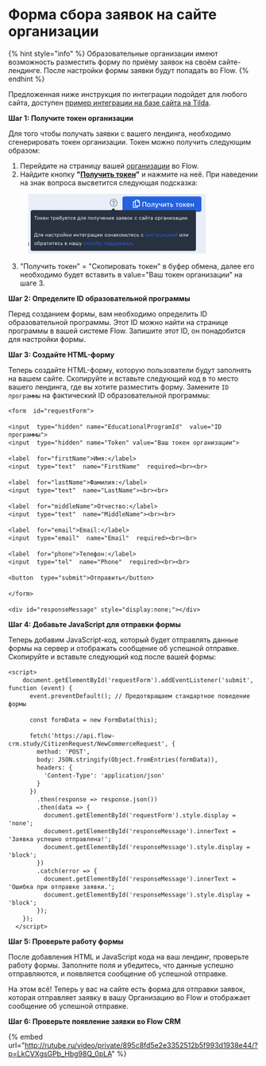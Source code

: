 # Форма сбора заявок на сайте организации

{% hint style="info" %}
Образовательные организации имеют возможность разместить форму по приёму заявок на своём сайте-лендинге.  После настройки формы заявки будут попадать во  Flow.&#x20;
{% endhint %}

Предложенная ниже инструкция по интеграции подойдет для любого сайта, доступен [пример интеграции на базе сайта на Tilda](forma-sbora-zayavok-na-primere-tilda.md).

**Шаг 1: Получите токен организации**

Для того чтобы получать заявки с вашего лендинга, необходимо сгенерировать токен организации. Токен можно получить следующим образом:

1. Перейдите на страницу вашей [организации](../) во Flow.
2. Найдите кнопку **"**[**Получить токен**](./)**"** и нажмите на неё. При наведении на знак вопроса высветится следующая подсказка:

<figure><img src="../../.gitbook/assets/image (29).png" alt=""><figcaption></figcaption></figure>

3. "Получить токен" = "Скопировать токен" в буфер обмена,  далее его необходимо будет вставить в value="Ваш токен организации" на шаге 3.

**Шаг 2: Определите ID образовательной программы**

Перед созданием формы, вам необходимо определить ID образовательной программы. Этот ID можно найти на странице программы в вашей системе Flow. Запишите этот ID, он понадобится для настройки формы.

**Шаг 3: Создайте HTML-форму**

Теперь создайте HTML-форму, которую пользователи будут заполнять на вашем сайте. Скопируйте и вставьте следующий код в то место вашего лендинга, где вы хотите разместить форму. Замените `ID программы` на фактический ID образовательной программы:

```
<form  id="requestForm">

<input  type="hidden" name="EducationalProgramId"  value="ID программы">
<input  type="hidden" name="Token" value="Ваш токен организации">

<label  for="firstName">Имя:</label>
<input  type="text"  name="FirstName"  required><br><br>

<label  for="lastName">Фамилия:</label>
<input  type="text"  name="LastName"><br><br>

<label  for="middleName">Отчество:</label>
<input  type="text"  name="MiddleName"><br><br>

<label  for="email">Email:</label>
<input  type="email"  name="Email"  required><br><br>

<label  for="phone">Телефон:</label>
<input  type="tel"  name="Phone"  required><br><br>

<button  type="submit">Отправить</button>

</form>

<div id="responseMessage" style="display:none;"></div>
```

**Шаг 4: Добавьте JavaScript для отправки формы**

Теперь добавим JavaScript-код, который будет отправлять данные формы на сервер и отображать сообщение об успешной отправке. Скопируйте и вставьте следующий код после вашей формы:

```
<script>
    document.getElementById('requestForm').addEventListener('submit', function (event) {
      event.preventDefault(); // Предотвращаем стандартное поведение формы

      const formData = new FormData(this);

      fetch('https://api.flow-crm.study/CitizenRequest/NewCommerceRequest', {
        method: 'POST',
        body: JSON.stringify(Object.fromEntries(formData)),
        headers: {
          'Content-Type': 'application/json'
        }
      })
        .then(response => response.json())
        .then(data => {
          document.getElementById('requestForm').style.display = 'none';
          document.getElementById('responseMessage').innerText = 'Заявка успешно отправлена!';
          document.getElementById('responseMessage').style.display = 'block';
        })
        .catch(error => {
          document.getElementById('responseMessage').innerText = 'Ошибка при отправке заявки.';
          document.getElementById('responseMessage').style.display = 'block';
        });
    });
  </script>
```

**Шаг 5: Проверьте работу формы**

После добавления HTML и JavaScript кода на ваш лендинг, проверьте работу формы. Заполните поля и убедитесь, что данные успешно отправляются, и появляется сообщение об успешной отправке.

На этом всё! Теперь у вас на сайте есть форма для отправки заявок, которая отправляет заявку в вашу Организацию во Flow и отображает сообщение об успешной отправке.

**Шаг 6: Проверьте появление заявки во Flow CRM**

{% embed url="http://rutube.ru/video/private/895c8fd5e2e3352512b5f993d1938e44/?p=LkCVXgsGPb_Hbg98Q_0pLA" %}
